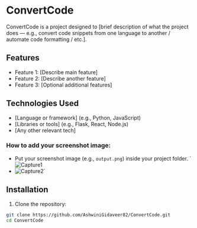 # ConvertCode

ConvertCode is a project designed to [brief description of what the project does — e.g., convert code snippets from one language to another / automate code formatting / etc.].

## Features

- Feature 1: [Describe main feature]
- Feature 2: [Describe another feature]
- Feature 3: [Optional additional features]

## Technologies Used

- [Language or framework] (e.g., Python, JavaScript)
- [Libraries or tools] (e.g., Flask, React, Node.js)
- [Any other relevant tech]

### How to add your screenshot image:
- Put your screenshot image (e.g., `output.png`) inside your project folder.
`![Capture1](https://github.com/user-attachments/assets/db8ea0a6-6ca2-4909-98ec-fcda96a71929)
- ![Capture2](https://github.com/user-attachments/assets/8409d7cb-8fef-457f-8dc3-87ed9af78aaa)`


## Installation

1. Clone the repository:

```bash
git clone https://github.com/AshwiniGidaveer82/ConvertCode.git
cd ConvertCode
